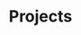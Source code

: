---
layout: blog
title: Projects
icon: fa-rocket
categories: [project]
permalink: /project
order: 3
---